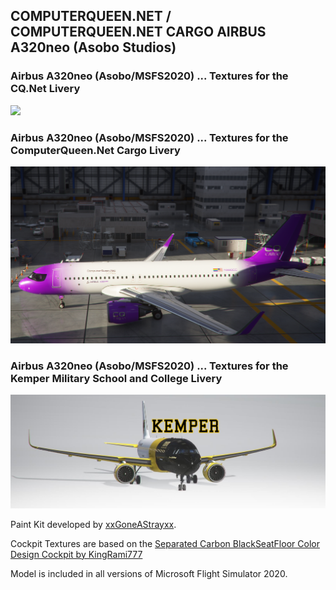 ## COMPUTERQUEEN.NET / COMPUTERQUEEN.NET CARGO AIRBUS A320neo (Asobo Studios)

### Airbus A320neo (Asobo/MSFS2020) ... Textures for the CQ.Net Livery
<img src="https://github.com/dizzyqueen/CQNet_fsx_plane_paints/blob/master/MSFS2020/CQ_A20N/N320CQ.PNG" >

### Airbus A320neo (Asobo/MSFS2020) ... Textures for the ComputerQueen.Net Cargo Livery
<img src="https://github.com/dizzyqueen/CQNet_fsx_plane_paints/blob/master/MSFS2020/CQ_A20N/N320CC.png" >

### Airbus A320neo (Asobo/MSFS2020) ... Textures for the Kemper Military School and College Livery
<img src="https://github.com/dizzyqueen/CQNet_fsx_plane_paints/blob/master/MSFS2020/CQ_A20N/n1844k.jpg" >

Paint Kit developed by <a href="https://flightsim.to/file/3707/a320-neo-8k-paint-kit-psd-format">xxGoneAStrayxx</a>.

Cockpit Textures are based on the <a href="https://flightsim.to/file/7872/carbon-design-cockpit-fixed">Separated Carbon BlackSeatFloor Color Design Cockpit 
by KingRami777</a>

Model is included in all versions of Microsoft Flight Simulator 2020.
